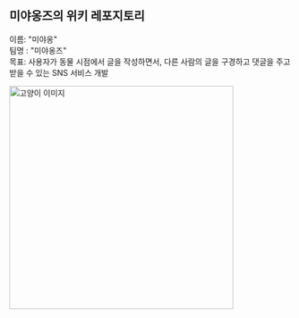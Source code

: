 ## 미야옹즈의 위키 레포지토리

이름: "미야옹" <br/>
팀명 : "미야옹즈" <br/>
목표: 사용자가 동물 시점에서 글을 작성하면서, 다른 사람의 글을 구경하고 댓글을 주고 받을 수 있는 SNS 서비스 개발 <br/>

<img src="https://github.com/user-attachments/assets/c04a4542-9be0-49e8-add6-73a5ed609c26" width="400" alt="고양이 이미지">
